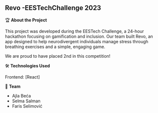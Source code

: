 ## Revo -EESTechChallenge 2023

🏆 **About the Project**

This project was developed during the EESTech Challenge, a 24-hour hackathon focusing on gamification and inclusion. Our team built Revo, an app designed to help neurodivergent individuals manage stress through breathing exercises and a simple, engaging game.

We are proud to have placed 2nd in this competition!

🛠️ **Technologies Used**

Frontend: [React]

🤝 **Team**

- Ajla Beća
- Selma Salman
- Faris Selimović

